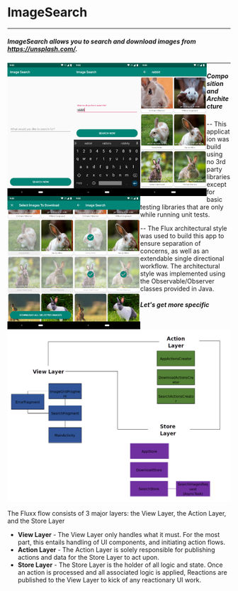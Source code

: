 # ImageSearch

------

##### ImageSearch allows you to search and download images from https://unsplash.com/.

<a href="url"><img src="https://github.com/ptmr3/image-search/blob/master/doc/Screenshot_1.png" align="left" width="150" ></a>
<a href="url"><img src="https://github.com/ptmr3/image-search/blob/master/doc/Screenshot_2.png" align="left" width="150" ></a>
<a href="url"><img src="https://github.com/ptmr3/image-search/blob/master/doc/Screenshot_3.png" align="left" width="150" ></a>
<a href="url"><img src="https://github.com/ptmr3/image-search/blob/master/doc/Screenshot_4.png" align="left" width="150" ></a>
<a href="url"><img src="https://github.com/ptmr3/image-search/blob/master/doc/Screenshot_5.png" align="left" width="150" ></a>

-----

##### Composition and Architecture

--  This application was build using no 3rd party libraries except for basic
testing libraries that are only while running unit tests.

--  The Flux architectural style was used to build this app to ensure
  separation of concerns, as well as an extendable single directional workflow.
  The architectural style was implemented using the Observable/Observer classes provided in Java.


##### Let's get more specific

![ImageSearchArch](https://github.com/ptmr3/image-search/blob/master/doc/ImageSearchArch.png)



The Fluxx flow consists of 3 major layers: the View Layer, the Action Layer, and the Store Layer

- **View Layer** - The View Layer only handles what it must. For the most part, this entails
handling of UI components, and initiating action flows.
- **Action Layer** - The Action Layer is solely responsible for publishing
actions and data for the Store Layer to act upon.
- **Store Layer** -  The Store Layer is the holder of all logic and state.
Once an action is processed and all associated logic is applied, Reactions
are published to the View Layer to kick of any reactionary UI work.
